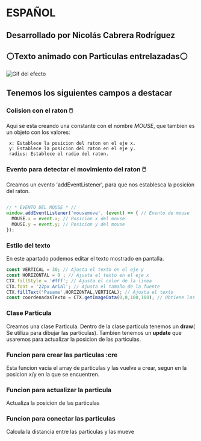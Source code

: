 # **ESPAÑOL**

## **Desarrollado por Nicolás Cabrera Rodríguez**

## **⚪Texto animado con Particulas entrelazadas⚪**

![Gif del efecto](img/readmeGif.gif "Gif del efecto ;)")

## Tenemos los siguientes **campos** a destacar

### **Colision con el raton 🖱️**

 Aqui se esta creando una constante con el nombre *MOUSE*, que tambien es un objeto con los valores:

     x: Establece la posicion del raton en el eje x.
     y: Establece la posicion del raton en el eje y. 
     radius: Establece el radio del raton.

### **Evento para detectar el movimiento del raton 🖱️**

 Creamos un evento 'addEventListener', para que nos establesca la posicion del raton.

```javascript

// * EVENTO DEL MOUSE * //
window.addEventListener('mousemove', (event) => { // Evento de mouse
  MOUSE.x = event.x; // Posicion x del mouse
  MOUSE.y = event.y; // Posicion y del mouse
});

```

### **Estilo del texto**

En este apartado podemos editar el texto mostrado en pantalla.

```javascript 
const VERTICAL = 30; // Ajusta el texto en el eje y
const HORIZONTAL = 0 ; // Ajusta el texto en el eje x
CTX.fillStyle = '#fff'; // Ajusta el color de la linea
CTX.font = '22px Arial'; // Ajusta el tamaño de la fuente
CTX.fillText('Pasame',HORIZONTAL,VERTICAL); // Ajusta el texto
const coordenadasTexto = CTX.getImageData(0,0,100,100); // Obtiene las coordenadas del texto
```

### **Clase Particula**

Creamos una clase Particula.
Dentro de la clase particula tenemos un **draw**( Se utiliza para dibujar las particulas).
Tambien tenemos un **update** que usaremos para actualizar la posicion de las particulas.

### **Funcion para crear las particulas :cre**

Esta funcion vacia el array de particulas y las vuelve a crear, segun en la posicion x/y en la que se encuentren.

### **Funcion para actualizar la particula**

Actualiza la posicion de las particulas

### **Funcion para conectar las particulas**

Calcula la distancia entre las particulas y las mueve
